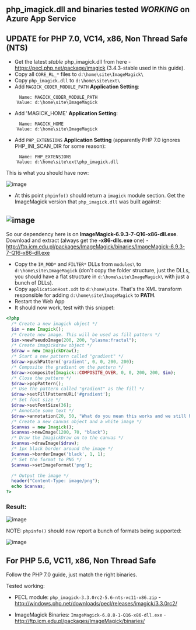php_imagick.dll and binaries tested *WORKING* on Azure App Service
----------------------------

## UPDATE for PHP 7.0, VC14, x86, Non Thread Safe (NTS)

- Get the latest *stable* php_imagick.dll from here - https://pecl.php.net/package/imagick (3.4.3-stable used in this guide).
- Copy all `CORE_RL_*` files to `d:\home\site\ImageMagick\`
- Copy `php_imagick.dll` to `d:\home\site\ext\`
- Add `MAGICK_CODER_MODULE_PATH` **Application Setting**:
```
     Name: MAGICK_CODER_MODULE_PATH
    Value: d:\home\site\ImageMagick
```

- Add 'MAGICK_HOME' **Application Setting**:
```
     Name: MAGICK_HOME
    Value: d:\home\site\ImageMagick
```

- Add `PHP_EXTENSIONS` **Application Setting** (apparently PHP 7.0 ignores PHP_INI_SCAN_DIR for some reason):
```    
     Name: PHP_EXTENSIONS
    Value: d:\home\site\ext\php_imagick.dll
```
This is what you should have now:

![image](https://cloud.githubusercontent.com/assets/6472374/25129762/20026b0e-2448-11e7-862a-441c47c7a558.png)


- At this point `phpinfo()` should return a `imagick` module section. Get the ImageMagick version that `php_imagick.dll` was built against:

## ![image](https://cloud.githubusercontent.com/assets/6472374/25127940/802a8956-2440-11e7-9b68-60e7e678a49b.png)

So our dependency here is on **ImageMagick-6.9.3-7-Q16-x86-dll.exe**.
Download and extract (always get the **-x86-dlls.exe** one) - http://ftp.icm.edu.pl/packages/ImageMagick/binaries/ImageMagick-6.9.3-7-Q16-x86-dll.exe

- Copy the `IM_MOD*` and `FILTER*` DLLs from `modules\` to `d:\home\site\ImageMagick` (don't copy the folder structure, just the DLLs, you should have a flat structure in `d:\home\site\ImageMagick\` with just a bunch of DLLs).
- Copy `applicationHost.xdt` to `d:\home\site`. That's the XML transform responsible for adding `d:\home\site\ImageMagick` to **PATH**.
- Restart the Web App
- It should now work, test with this snippet:

```php
<?php
  /* Create a new imagick object */
  $im = new Imagick();
  /* Create new image. This will be used as fill pattern */
  $im->newPseudoImage(200, 200, "plasma:fractal");
  /* Create imagickdraw object */
  $draw = new ImagickDraw();
  /* Start a new pattern called "gradient" */
  $draw->pushPattern('gradient', 0, 0, 200, 200);
  /* Composite the gradient on the pattern */
  $draw->composite(Imagick::COMPOSITE_OVER, 0, 0, 200, 200, $im);
  /* Close the pattern */
  $draw->popPattern();
  /* Use the pattern called "gradient" as the fill */
  $draw->setFillPatternURL('#gradient');
  /* Set font size */
  $draw->setFontSize(36);
  /* Annotate some text */
  $draw->annotation(20, 50, "What do you mean this works and we still have daylight left???!!?");
  /* Create a new canvas object and a white image */
  $canvas = new Imagick();
  $canvas->newImage(1200, 70, "black");
  /* Draw the ImagickDraw on to the canvas */
  $canvas->drawImage($draw);
  /* 1px black border around the image */
  $canvas->borderImage('black', 1, 1);
  /* Set the format to PNG */
  $canvas->setImageFormat('png');

  /* Output the image */
  header("Content-Type: image/png");
  echo $canvas;
?>
```

### Result:

![image](https://cloud.githubusercontent.com/assets/6472374/25129674/ae189d10-2447-11e7-9a5b-d75ee20653db.png)

NOTE: `phpinfo()` should now report a bunch of formats being supported:

![image](https://cloud.githubusercontent.com/assets/6472374/25130247/2de1f102-244a-11e7-8e87-800f950ab5a5.png)


## For PHP 5.6, VC11, x86, Non Thread Safe

Follow the PHP 7.0 guide, just match the right binaries.

Tested working:

- PECL module: `php_imagick-3.3.0rc2-5.6-nts-vc11-x86.zip` - http://windows.php.net/downloads/pecl/releases/imagick/3.3.0rc2/

- ImageMagick Binaries: `ImageMagick-6.8.8-1-Q16-x86-dll.exe` - http://ftp.icm.edu.pl/packages/ImageMagick/binaries/
